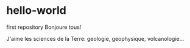 # hello-world
first repository
Bonjoure tous!

J'aime les sciences de la Terre: geologie, geophysique, volcanologie...
